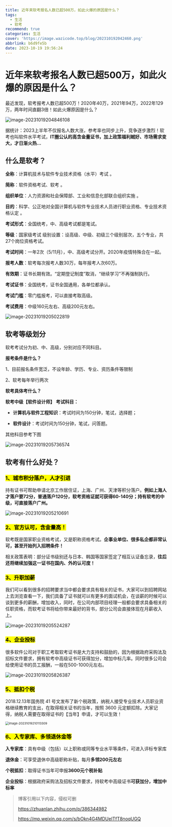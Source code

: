 ```yaml
---
title: 近年来软考报名人数已超500万，如此火爆的原因是什么？
tags:
  - 生活
  - 软考
recommend: true
categories: 生活
cover: 'https://image.wazicode.top/blog/202310192042460.png'
abbrlink: b6d9fe5b
date: 2023-10-19 19:56:24
---
```


# 近年来软考报名人数已超500万，如此火爆的原因是什么？

最近发现，软考报考人数已超500万！2020年40万，2021年94万，2022年129万，两年时间直翻3倍！如此火爆原因是什么？

![image-20231019204846108](https://image.wazicode.top/blog/202310192048172.png)

据统计：2023上半年不仅报名人数大涨，参考率也同步上升，竞争逐步激烈！软考也叫软件水平考试，**IT圈公认的高含金量证书，加上政策福利贼好、市场需求变大，才日渐火热…**

## 什么是软考？

**全称**：计算机技术与软件专业技术资格（水平）考试 。

**简称**：软件资格考试、软考 。

**组织单位**：人力资源和社会保障部、工业和信息化部联合组织实施 。

**目的**：科学、公正地对全国计算机与软件专业技术人员进行职业资格、专业技术资格认定 。

**考试形式**：全国统考，中、高级考试都是笔试。

**等级**：国家级考试 级别设置：设高级、中级、初级三个级别层次，五个专业，共27个岗位资格考试。

**考试时间**：一年2次（5/11月），中、高级考试分开。2020年疫情特殊合在一起。

**报考人数**：软考每次报考人数30万，每年报考人次60万。

**有效期**：证书长期有效。“定期登记制度”取消，“继续学习”不再强制执行。

**考试证书**：全国统考，证书全国通用，各单位都承认。

**考试门槛**：零门槛报考，可以直接考取高级。

**考试费用**：中级160元左右、高级200元左右。

![image-20231019205022819](https://image.wazicode.top/blog/202310192050928.png)

## 软考等级划分

软考考试分为初、中、高级，分别对应不同科目。

**报考条件是什么？**

1、目前报名条件宽泛，不设年龄、学历、专业、资历条件等限制

2、软考每年举行两次

**软考具体考什么？**

**软考中级【软件设计师】** **考试科目：**

- **计算机与软件工程知识**：考试时间为150分钟，笔试，选择题；

- **软件设计**：考试时间为150分钟，笔试，问答题。

其他科目参考下图

![image-20231019205736574](https://image.wazicode.top/blog/202310192057652.png)

## 软考有什么好处？

### <mark>1、城市积分落户，人才引进</mark>

持有证书可帮助申请北京工作居住证，上海、广州、天津等积分落户。**例如上海人才落户要72分，普通落户120分，软考资格证就可获得60-140分；持有软考的中级，可直接落户广州。**

![image-20231019205210691](https://image.wazicode.top/blog/202310192052754.png)

### <mark>2、官方认可，含金量高！</mark>

软考既是国家职业资格考试，又是职称资格考试。**企事业单位、很多私企都非常认可，甚至开始列入招聘条件！**



相关政策表明：部分证书级别还与日本、韩国等国家签定了相互认证备忘录，**往后还将继续加强这一证书在国内、外的认可度！**

### <mark>3、升职加薪</mark>

我们可以看到很多的招聘要求当中都会要求具有相关的证书，大家可以到招聘网站上去浏览查看一下，我们具备了证书就可以有更多的面试机会，在谈薪的时候可以谈到更多的薪酬，增加收入，同时，在公司内部项目经理一般都会要求具备相关的任职资格，而软考证书将给你带来最好的背书，部分公司会直接体现在月薪收入上。

![image-20231019205524287](https://image.wazicode.top/blog/202310192055445.png)

### <mark>4、企业投标</mark>

很多软件公司对于职工考取软考证书是大力支持和鼓励的，因为根据政府采购法及招标文件要求，拥有软考中高级证书可获得加分，增加中标几率。同时很多公司会给使用证书的员工报酬，一般在500-1000元左右。

![image-20231019205826387](https://image.wazicode.top/blog/202310192058477.png)

### <mark>5、抵扣个税</mark>

2018.12.13年国务院 41 号文发布了新个税政策，纳税人接受专业技术人员职业资格继续教育的支出，在取得相关证书的当年，按照 3600 元定额扣除。大家记得，纳税人需要在取得证书的【当年】申请，才可以生效！

<img src="https://image.wazicode.top/blog/202310192101400.png" alt="image-20231019210113309" style="zoom:67%;" />

### <mark>6、入专家库、多领退休金等</mark>

**入专家库**：具有中级（包括）以上职称或同等专业水平等条件，可进入评标专家库



**退休金**：可享受退休中高级职称补贴，每月**多领200元左右**



**个税抵扣**：取得证书当年可申报**3600元个税补贴**



**企业投标**：根据政府采购法及招标文件要求，持软考中高级证书**可获加分，增加中标率**





> 博客引用以下内容，侵权可删
>
> https://zhuanlan.zhihu.com/p/386344982
>
> https://mp.weixin.qq.com/s/bOkn4G4MDUeITfT8noqUGQ